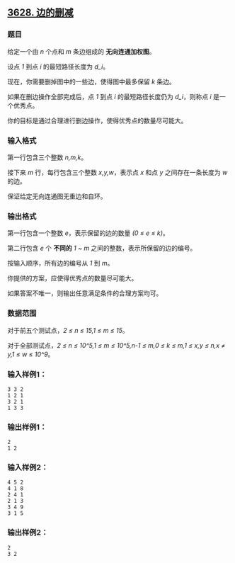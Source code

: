## [3628. 边的删减](https://www.acwing.com/problem/content/3631/)

### 题目

给定一个由 *n* 个点和 *m* 条边组成的 **无向连通加权图**。

设点 *1* 到点 *i* 的最短路径长度为 *d_i*。

现在，你需要删掉图中的一些边，使得图中最多保留 *k* 条边。

如果在删边操作全部完成后，点 *1* 到点 *i* 的最短路径长度仍为 *d_i*，则称点 *i* 是一个优秀点。

你的目标是通过合理进行删边操作，使得优秀点的数量尽可能大。

### 输入格式

第一行包含三个整数 *n,m,k*。

接下来 *m* 行，每行包含三个整数 *x,y,w*，表示点 *x* 和点 *y* 之间存在一条长度为 *w* 的边。

保证给定无向连通图无重边和自环。

### 输出格式

第一行包含一个整数 *e*，表示保留的边的数量 *(0 ≤ e ≤ k)*。

第二行包含 *e* 个 **不同的** *1 ~ m* 之间的整数，表示所保留的边的编号。

按输入顺序，所有边的编号从 *1* 到 *m*。

你提供的方案，应使得优秀点的数量尽可能大。

如果答案不唯一，则输出任意满足条件的合理方案均可。

### 数据范围

对于前五个测试点，*2 ≤ n ≤ 15,1 ≤ m ≤ 15*。

对于全部测试点，*2 ≤ n ≤ 10^5,1 ≤ m ≤ 10^5,n-1 ≤ m,0 ≤ k ≤ m,1 ≤ x,y ≤ n,x ≠ y,1 ≤ w ≤ 10^9*。

### 输入样例1：

```
3 3 2
1 2 1
3 2 1
1 3 3
```

### 输出样例1：

```
2
1 2
```

### 输入样例2：

```
4 5 2
4 1 8
2 4 1
2 1 3
3 4 9
3 1 5
```

### 输出样例2：

```
2
3 2
```
